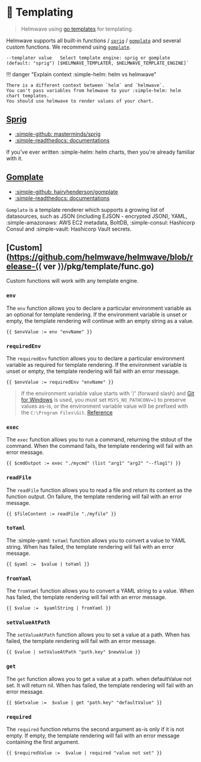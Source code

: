

# 📄 Templating

> Helmwave using [go templates](https://godoc.org/text/template) for templating.

Helmwave supports all built-in functions / [`sprig`](#sprig) / [`gomplate`](#gomplate) and several custom functions.
We recommend using [`gomplate`](#gomplate).


```shell title="flag"
--templater value   Select template engine: sprig or gomplate (default: "sprig") [$HELMWAVE_TEMPLATER, $HELMWAVE_TEMPLATE_ENGINE]`
```

!!! danger "Explain context :simple-helm: helm vs helmwave"

    There is a different context between `helm` and `helmwave`.
    You can't pass variables from helmwave to your :simple-helm: helm chart templates.
    You should use helmwave to render values of your chart.



## [Sprig](http://masterminds.github.io/sprig/)

- [:simple-github:  masterminds/sprig](https://github.com/Masterminds/sprig)
- [:simple-readthedocs: documentations](http://masterminds.github.io/sprig/)

If you've ever written :simple-helm: helm charts, then you're already familiar with it.

## [Gomplate](https://docs.gomplate.ca/)

- [:simple-github:  hairyhenderson/gomplate](https://github.com/hairyhenderson/gomplate)
- [:simple-readthedocs: documentations](https://gomplate.ca/)


`Gomplate` is a template renderer which supports a growing list of datasources,
such as JSON (including EJSON - encrypted JSON), YAML, :simple-amazonaws: AWS EC2 metadata, BoltDB, :simple-consul: Hashicorp Consul and :simple-vault: Hashicorp Vault secrets.

## [Custom](https://github.com/helmwave/helmwave/blob/release-⟨⟨ ver ⟩⟩/pkg/template/func.go)

Custom functions will work with any template engine.

### `env`

The `env` function allows you to declare a particular environment variable as an optional for template rendering.
If the environment variable is unset or empty, the template rendering will continue with an empty string as a value.

```shell
{{ $envValue := env "envName" }}
```

### `requiredEnv`

The `requiredEnv` function allows you to declare a particular environment variable as required for template rendering.
If the environment variable is unset or empty, the template rendering will fail with an error message.

```shell
{{ $envValue := requiredEnv "envName" }}
```

> If the environment variable value starts with '/' (forward slash) and [Git for Windows](https://git-scm.com/download/win) is used, you must set `MSYS_NO_PATHCONV=1` to preserve values as-is, or the environment variable value will be prefixed with the `C:\Program Files\Git`. [Reference](https://github.com/git-for-windows/build-extra/blob/main/ReleaseNotes.md#known-issues)

### `exec`

The `exec` function allows you to run a command, returning the stdout of the command. When the command fails, the template rendering will fail with an error message.

```shell
{{ $cmdOutpot := exec "./mycmd" (list "arg1" "arg2" "--flag1") }}
```


### `readFile`

The `readFile` function allows you to read a file and return its content as the function output. On failure, the template rendering will fail with an error message.

```shell
{{ $fileContent := readFile "./myfile" }}
```


### `toYaml`

The :simple-yaml: `toYaml` function allows you to convert a value to YAML string. When has failed, the template rendering will fail with an error message.

```shell
{{ $yaml :=  $value | toYaml }}
```

### `fromYaml`

The `fromYaml` function allows you to convert a YAML string to a value. When has failed, the template rendering will fail with an error message.

```shell
{{ $value :=  $yamlString | fromYaml }}
```

### `setValueAtPath`

The `setValueAtPath` function allows you to set a value at a path. When has failed, the template rendering will fail with an error message.

```shell
{{ $value | setValueAtPath "path.key" $newValue }}
```

### `get`

The `get` function allows you to get a value at a path. when defaultValue not set. It will return nil. When has failed, the template rendering will fail with an error message.

```shell
{{ $Getvalue :=  $value | get "path.key" "defaultValue" }}
```


### `required`

The `required` function returns the second argument as-is only if it is not empty. If empty, the template rendering will fail with an error message containing the first argument.

```shell
{{ $requiredValue :=  $value | required "value not set" }}
```

